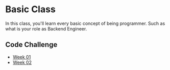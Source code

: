 # Basic Class

In this class, you'll learn every basic concept of being programmer.
Such as what is your role as Backend Engineer.

## Code Challenge

* [Week 01](./01.%20Week-01/Code%20Challenge/CC01.md)
* [Week 02](./01.%20Week-02/Code%20Challenge/CC02.md)
